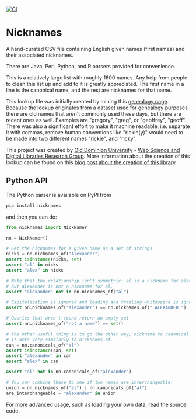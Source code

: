 [![CI](https://github.com/carltonnorthern/nicknames/actions/workflows/ci.yml/badge.svg)](https://github.com/carltonnorthern/nicknames/actions/workflows/ci.yml)

# Nicknames

A hand-curated CSV file containing English given names (first names) and
their associated nicknames.

There are Java, Perl, Python, and R parsers provided for convenience.

This is a relatively large list with roughly 1600 names. Any help from
people to clean this list up and add to it is greatly appreciated.
The first name in a line is the canonical name, and the rest are nicknames
for that name.

This lookup file was initially created by mining this
[genealogy page](https://www.caagri.org/nicknames.html).
Because the lookup originates from a dataset used for genealogy purposes there
are old names that aren't commonly used these days, but there are recent ones
as well. Examples are "gregory", "greg", or "geoffrey", "geoff". There was also
a significant effort to make it machine readable, i.e. separate it with commas,
remove human conventions like "rickie(y)" would need to be made into two
different names "rickie", and "ricky".

This project was created by [Old Dominion University](https://www.odu.edu/) -
[Web Science and Digital Libraries Research Group](http://ws-dl.blogspot.com/).
More information about the creation of this lookup can be found on this
[blog post about the creation of this library](https://ws-dl.blogspot.com/2010/08/lookup-for-nicknames-and-diminutive.html)

## Python API

The Python parser is available on PyPI from

```bash
pip install nicknames
```

and then you can do:

```python
from nicknames import NickNamer

nn = NickNamer()

# Get the nicknames for a given name as a set of strings
nicks = nn.nicknames_of("Alexander")
assert isinstance(nicks, set)
assert "al" in nicks
assert "alex" in nicks

# Note that the relationship isn't symmetric: al is a nickname for alexander,
# but alexander is not a nickname for al.
assert "alexander" not in nn.nicknames_of("al")

# Capitalization is ignored and leading and trailing whitespace is ignored
assert nn.nicknames_of("alexander") == nn.nicknames_of(" ALEXANDER ")

# Queries that aren't found return an empty set
assert nn.nicknames_of("not a name") == set()

# The other useful thing is to go the other way, nickname to canonical:
# It acts very similarly to nicknames_of.
can = nn.canonicals_of("al")
assert isinstance(can, set)
assert "alexander" in can
assert "alex" in can

assert "al" not in nn.canonicals_of("alexander")

# You can combine these to see if two names are interchangeable:
union = nn.nicknames_of("al") | nn.canonicals_of("al")
are_interchangeable = "alexander" in union
```

For more advanced usage, such as loading your own data, read the source code.
